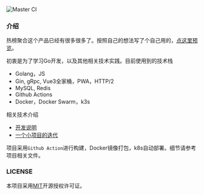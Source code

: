 ![Master CI](https://github.com/aaronzjc/mu/workflows/Master%20CI/badge.svg)

### 介绍

热榜聚合这个产品已经有很多很多了。按照自己的想法写了个自己用的，[点这里预览](https://github.com/aaronzjc/mu/blob/master/doc/assets/preview.png)。

初衷是为了学习Go开发，以及其他相关技术实践。目前使用到的技术栈

+ Golang，JS
+ Gin, gRpc, Vue3全家桶，PWA，HTTP/2 
+ MySQL, Redis
+ Github Actions
+ Docker，Docker Swarm，k3s

相关技术介绍

+ [开发说明](doc/DEV.md)
+ [一个小项目的迭代](https://memosa.cn/web/2020/07/19/mu.html)

项目采用`Github Action`进行构建，Docker镜像打包，k8s自动部署。细节请参考项目相关文件。

### LICENSE

本项目采用[MIT](https://github.com/aaronzjc/mu/blob/dev/LICENSE)开源授权许可证。

